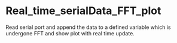 # Real_time_serialData_FFT_plot
Read serial port and append the data to a defined variable which is undergone FFT and show plot with real time update.
